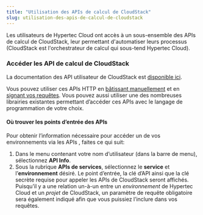 ```yaml
---
title: "Utilisation des APIs de calcul de CloudStack"
slug: utilisation-des-apis-de-calcul-de-cloudstack
---
```



Les utilisateurs de Hypertec Cloud ont accès à un sous-ensemble des APIs de calcul de CloudStack, leur permettant d'automatiser leurs processus (CloudStack est l'orchestrateur de calcul qui sous-tend Hypertec Cloud).

### Accéder les API de calcul de CloudStack

La documentation des API utilisateur de CloudStack est [disponible ici](http://cloudstack.apache.org/api/apidocs-4.7/TOC_User.html).

Vous pouvez utiliser ces APIs HTTP en [bâtissant manuellement](http://docs.cloudstack.apache.org/en/latest/dev.html#making-api-requests) et en [signant vos requêtes](http://docs.cloudstack.apache.org/en/latest/dev.html#signing-api-requests). Vous pouvez aussi utiliser une des nombreuses librairies existantes permettant d’accéder ces APIs avec le langage de programmation de votre choix.

#### Où trouver les points d’entrée des APIs

Pour obtenir l’information nécessaire pour accéder un de vos environnements via les APIs , faites ce qui suit:

1. Dans le menu contenant votre nom d’utilisateur (dans la barre de menu), sélectionnez **API Info**.
1. Sous la rubrique **APIs de services**, sélectionnez le **service** et l’**environnement** désiré. Le point d’entrée, la clé d’API ainsi que la clé secrète requise pour appeler les APIs de CloudStack seront affichés. Puisqu’il y a une relation un-à-un entre un *environnement* de Hypertec Cloud et un *projet* de CloudStack, un paramètre de requête obligatoire sera également indiqué afin que vous puissiez l’inclure dans vos requêtes.
